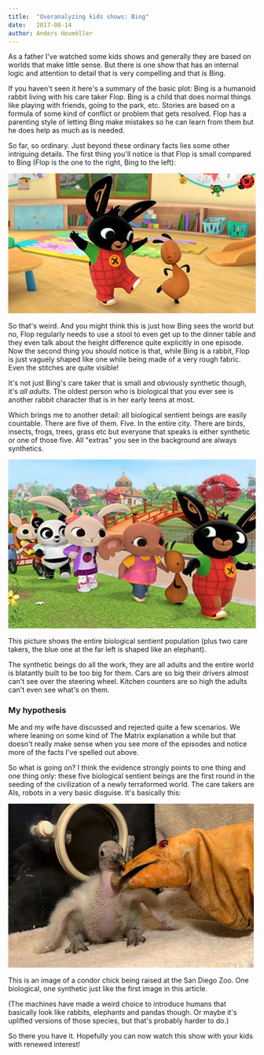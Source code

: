```yaml
---
title:	"Overanalyzing kids shows: Bing"
date:	2017-08-14
author: Anders Hovmöller
---
```


As a father I've watched some kids shows and generally they are based on worlds that make little sense. But there is one show that has an internal logic and attention to detail that is very compelling and that is Bing.

If you haven't seen it here's a summary of the basic plot: Bing is a humanoid rabbit living with his care taker Flop. Bing is a child that does normal things like playing with friends, going to the park, etc. Stories are based on a formula of some kind of conflict or problem that gets resolved. Flop has a parenting style of letting Bing make mistakes so he can learn from them but he does help as much as is needed.

So far, so ordinary. Just beyond these ordinary facts lies some other intriguing details. The first thing you'll notice is that Flop is small compared to Bing (Flop is the one to the right, Bing to the left):

![](/img/1*PPzb7oW5dfCbPdLWUJQpTw@2x.jpeg)

So that's weird. And you might think this is just how Bing sees the world but no, Flop regularly needs to use a stool to even get up to the dinner table and they even talk about the height difference quite explicitly in one episode. Now the second thing you should notice is that, while Bing is a rabbit, Flop is just vaguely shaped like one while being made of a very rough fabric. Even the stitches are quite visible!

It's not just Bing's care taker that is small and obviously synthetic though, it's *all adults*. The oldest person who is biological that you ever see is another rabbit character that is in her early teens at most.

Which brings me to another detail: all biological sentient beings are easily countable. There are five of them. Five. In the entire city. There are birds, insects, frogs, trees, grass etc but everyone that speaks is either synthetic or one of those five. All "extras" you see in the background are always synthetics.

![](/img/1*6f2uQiONcWqFfqhvbrEAAA@2x.jpeg)

This picture shows the entire biological sentient population (plus two care takers, the blue one at the far left is shaped like an elephant).

The synthetic beings do all the work, they are all adults and the entire world is blatantly built to be too big for them. Cars are so big their drivers almost can't see over the steering wheel. Kitchen counters are so high the adults can't even see what's on them.

### My hypothesis

Me and my wife have discussed and rejected quite a few scenarios. We where leaning on some kind of The Matrix explanation a while but that doesn't really make sense when you see more of the episodes and notice more of the facts I've spelled out above.

So what is going on? I think the evidence strongly points to one thing and one thing only: these five biological sentient beings are the first round in the seeding of the civilization of a newly terraformed world. The care takers are AIs, robots in a very basic disguise. It's basically this:

![](/img/1*yD79HuDmF4h2qgZzPNSk7g@2x.jpeg)

This is an image of a condor chick being raised at the San Diego Zoo. One biological, one synthetic just like the first image in this article.

(The machines have made a weird choice to introduce humans that basically look like rabbits, elephants and pandas though. Or maybe it's uplifted versions of those species, but that's probably harder to do.)

So there you have it. Hopefully you can now watch this show with your kids with renewed interest!
